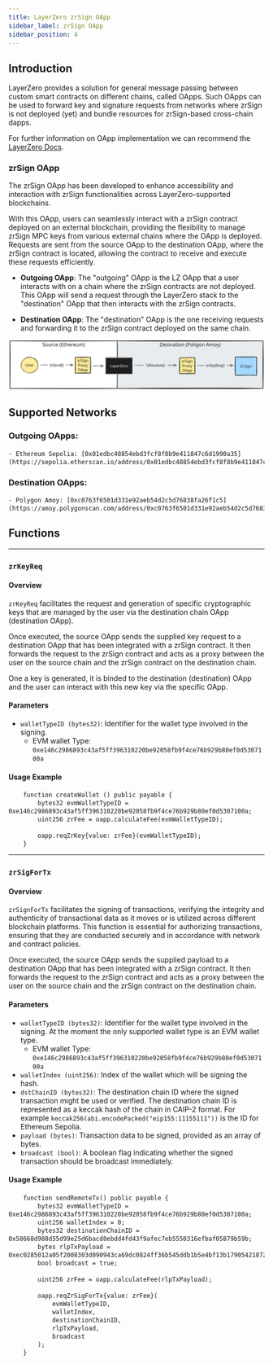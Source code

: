 ```yaml
---
title: LayerZero zrSign OApp
sidebar_label: zrSign OApp
sidebar_position: 4
---
```


## Introduction
LayerZero provides a solution for general message passing between custom smart contracts on different chains, called OApps. 
Such OApps can be used to forward key and signature requests from networks where zrSign is not deployed (yet) and bundle resources for zrSign-based cross-chain dapps. 

For further information on OApp implementation we can recommend the [LayerZero Docs](https://docs.layerzero.network/v2/developers/evm/oapp/overview).


### zrSign OApp
The zrSign OApp has been developed to enhance accessibility and interaction with zrSign functionalities across LayerZero-supported blockchains. 

With this OApp, users can seamlessly interact with a zrSign contract deployed on an external blockchain, providing the flexibility to manage zrSign MPC keys from various external chains where the OApp is deployed. Requests are sent from the source OApp to the destination OApp, where the zrSign contract is located, allowing the contract to receive and execute these requests efficiently.


- **Outgoing OApp**: The "outgoing" OApp is the LZ OApp that a user interacts with on a chain where the zrSign contracts are not deployed. This OApp will send a request through the LayerZero stack to the "destination" OApp that then interacts with the zrSign contracts.

- **Destination OApp**: The "destination" OApp is the one receiving requests and forwarding it to the zrSign contract deployed on the same chain.

![zrsign-oapp-flow-simple](../../../static/img/zrsign-oapp-flow-simple.svg)

## Supported Networks

### Outgoing OApps:
    - Ethereum Sepolia: [0x01edbc48854ebd3fcf8f8b9e411847c6d1990a35](https://sepolia.etherscan.io/address/0x01edbc48854ebd3fcf8f8b9e411847c6d1990a35)
### Destination OApps:
    - Polygon Amoy: [0xc0763f6501d331e92aeb54d2c5d76838fa26f1c5](https://amoy.polygonscan.com/address/0xc0763f6501d331e92aeb54d2c5d76838fa26f1c5)

## Functions

---

### `zrKeyReq`

#### Overview
`zrKeyReq` facilitates the request and generation of specific cryptographic keys that are managed by the user via the destination chain OApp (destination OApp). 

Once executed, the source OApp sends the supplied key request to a destination OApp that has been integrated with a zrSign contract. It then forwards the request to the zrSign contract and acts as a proxy between the user on the source chain and the zrSign contract on the destination chain.

One a key is generated, it is binded to the destination (destination) OApp and the user can interact with this new key via the specific OApp.

#### Parameters
- `walletTypeID (bytes32)`: Identifier for the wallet type involved in the signing.
    - EVM wallet Type: `0xe146c2986893c43af5ff396310220be92058fb9f4ce76b929b80ef0d5307100a`

#### Usage Example
```solidity
    function createWallet () public payable {
        bytes32 evmWalletTypeID = 0xe146c2986893c43af5ff396310220be92058fb9f4ce76b929b80ef0d5307100a;
        uint256 zrFee = oapp.calculateFee(evmWalletTypeID);

        oapp.reqZrKey{value: zrFee}(evmWalletTypeID);
    }
```


---

### `zrSigForTx`

#### Overview
`zrSignForTx` facilitates the signing of transactions, verifying the integrity and authenticity of transactional data as it moves or is utilized across different blockchain platforms. This function is essential for authorizing transactions, ensuring that they are conducted securely and in accordance with network and contract policies.

Once executed, the source OApp sends the supplied payload to a destination OApp that has been integrated with a zrSign contract. It then forwards the request to the zrSign contract and acts as a proxy between the user on the source chain and the zrSign contract on the destination chain.

#### Parameters
- `walletTypeID (bytes32)`: Identifier for the wallet type involved in the signing. At the moment the only supported wallet type is an EVM wallet type.
    - EVM wallet Type: `0xe146c2986893c43af5ff396310220be92058fb9f4ce76b929b80ef0d5307100a`
- `walletIndex (uint256)`: Index of the wallet which will be signing the hash.
- `dstChainID (bytes32)`: The destination chain ID where the signed transaction might be used or verified. The destination chain ID is represented as a keccak hash of the chain in CAIP-2 format. For example `keccak256(abi.encodePacked("eip155:11155111"))` is the ID for Ethereum Sepolia.
- `payload (bytes)`: Transaction data to be signed, provided as an array of bytes.
- `broadcast (bool)`: A boolean flag indicating whether the signed transaction should be broadcast immediately.

#### Usage Example
```solidity
    function sendRemoteTx() public payable {
        bytes32 evmWalletTypeID = 0xe146c2986893c43af5ff396310220be92058fb9f4ce76b929b80ef0d5307100a;
        uint256 walletIndex = 0;
        bytes32 destinationChainID = 0x58668d988d55d99e25d6bacd8ebdd4fd43f9afec7eb5550316efbaf05879b59b;
        bytes rlpTxPayload = 0xec0285012a05f2008303d090943ca69dc0824ff36b545ddb1b5e4bf13b17905421872386f26fc1000080808080;
        bool broadcast = true;

        uint256 zrFee = oapp.calculateFee(rlpTxPayload);

        oapp.reqZrSigForTx{value: zrFee}(
            evmWalletTypeID,
            walletIndex,
            destinationChainID,
            rlpTxPayload,
            broadcast
        );
    }
```
